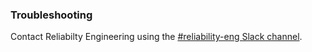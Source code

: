 ### Troubleshooting

Contact Reliabilty Engineering using the [#reliability-eng Slack channel][].

[#reliability-eng Slack channel]: https://gds.slack.com/messages/CAD6NP598/#
